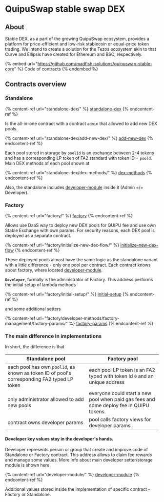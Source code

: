 # QuipuSwap stable swap DEX

## About

Stable DEX, as a part of the growing QuipuSwap ecosystem, provides a platform for price-efficient and low-risk stablecoin or equal-price token trading. We intend to create a solution for the Tezos ecosystem akin to that Curve and Ellipsis have created for Ethereum and BSC, respectively.

{% embed url="https://github.com/madfish-solutions/quipuswap-stable-core" %}
Code of contracts
{% endembed %}

## Contracts overview

### Standalone

{% content-ref url="standalone-dex/" %}
[standalone-dex](standalone-dex/)
{% endcontent-ref %}

Is the all-in-one contract with a contract `admin` that allowed to add new DEX pools.&#x20;

{% content-ref url="standalone-dex/add-new-dex/" %}
[add-new-dex](standalone-dex/add-new-dex/)
{% endcontent-ref %}

Each pool stored in storage by `poolId` is an exchange between 2-4 tokens and has a corresponding LP token of FA2 standard with token ID = `poold`. Main DEX methods of each pool shown at

{% content-ref url="standalone-dex/dex-methods/" %}
[dex-methods](standalone-dex/dex-methods/)
{% endcontent-ref %}

Also, the standalone includes [developer-module](developer-module/ "mention") inside it (Admin =/= Developer).

### Factory

{% content-ref url="factory/" %}
[factory](factory/)
{% endcontent-ref %}

Allows use DaaS way to deploy new DEX pools for QUIPU fee and use own Stable Exchange with own params. For security reasons, each DEX pool is deployed as a separate contract.

{% content-ref url="factory/initialize-new-dex-flow/" %}
[initialize-new-dex-flow](factory/initialize-new-dex-flow/)
{% endcontent-ref %}

These deployed pools almost have the same logic as the standalone variant with a little difference - only one pool per contract. Each contract knows about factory, where located [developer-module](developer-module/ "mention").&#x20;

**`Developer`**, formally is the administrator of Factory. This address performs the initial setup of lambda methods

{% content-ref url="factory/initial-setup/" %}
[initial-setup](factory/initial-setup/)
{% endcontent-ref %}

&#x20;and some additional setters

{% content-ref url="factory/developer-methods/factory-management/factory-params/" %}
[factory-params](factory/developer-methods/factory-management/factory-params/)
{% endcontent-ref %}

### The main difference in implementations

In short, the difference is that

| Standalone pool                                                                             | Factory pool                                                                            |
| ------------------------------------------------------------------------------------------- | --------------------------------------------------------------------------------------- |
| each pool has own `poolId`, as known as token ID of pool's corresponding FA2 typed LP token | each pool LP token is an FA2 typed with token Id `0` and an unique address              |
| only administrator allowed to add new pools                                                 | everyone could start a new pool when paid gas fees and some deploy fee in QUIPU tokens. |
| contract owns developer params                                                              | pool calls factory views for developer params                                           |

#### Developer key values stay in the developer's hands.

Developer represents person or group that create and improve code of Standalone or Factory contract. This address allows to claim fee rewards and manage some values. More info about main developer setter/storage module is shown here

{% content-ref url="developer-module/" %}
[developer-module](developer-module/)
{% endcontent-ref %}

Additional values stored inside the implementation of specific contract - Factory or Standalone.

